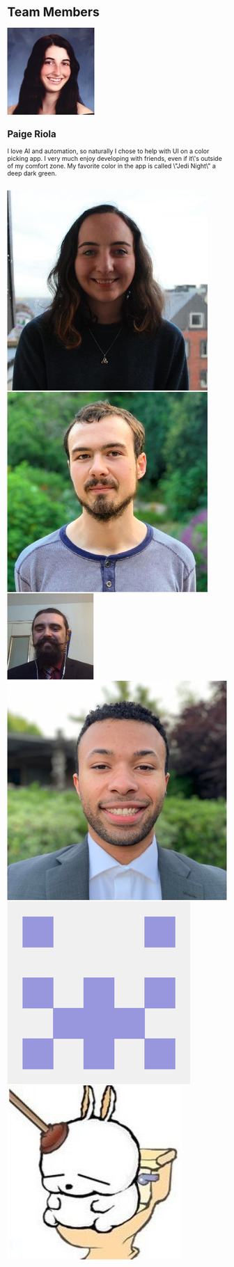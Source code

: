 <h1>Team Members</h1>
<img class="profileImg" src="paige.jpg">
<h2>Paige Riola</h2>
<p>I love AI and automation, so naturally I chose to help with UI on a
                                color picking app. I very much enjoy developing with friends, even
                                if it\'s outside of my comfort zone. My favorite color in the app is
                                called \"Jedi Night\" a deep dark green.</p>
<br>
<img class="profileImg" src="gabby.jpg">
<img class="profileImg" src="dustin.jpg">
<img class="profileImg" src="daniel.jpg">
<img class="profileImg" src="shealtiel.png">
<img class="profileImg" src="andrew.png">
<img class="profileImg" src="melanie.jpg">
